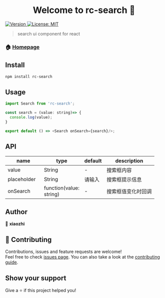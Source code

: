<h1 align="center">Welcome to rc-search 👋</h1>
<p>
  <a href="https://www.npmjs.com/package/rc-search" target="_blank">
    <img alt="Version" src="https://img.shields.io/npm/v/rc-search.svg">
  </a>
  <a href="#" target="_blank">
    <img alt="License: MIT" src="https://img.shields.io/badge/License-MIT-yellow.svg" />
  </a>
</p>

> search ui component for react

### 🏠 [Homepage](https://github.com/naruto-xz/rc-search)

## Install

```sh
npm install rc-search
```

## Usage
```js
import Search from 'rc-search';

const search = (value: string)=> {
  console.log(value);
}

export default () => <Search onSearch={search}/>;
```

## API

<table class="table table-bordered table-striped">
  <thead>
    <tr>
      <th style="width: 100px;">name</th>
      <th style="width: 50px;">type</th>
      <th style="width: 50px;">default</th>
      <th>description</th>
    </tr>
  </thead>
  <tbody>
    <tr>
      <td>value</td>
      <td>String</td>
      <td>-</td>
      <td>搜索框内容</td>
    </tr>
    <tr>
      <td>placeholder</td>
      <td>String</td>
      <td>请输入</td>
      <td>搜索框提示信息</td>
    </tr>
    <tr>
      <td>onSearch</td>
      <td>function(value: string)</td>
      <td>-</td>
      <td>搜索框值变化时回调</td>
    </tr>
  </tbody>
</table>

## Author

👤 **xiaozhi**


## 🤝 Contributing

Contributions, issues and feature requests are welcome!<br />Feel free to check [issues page](https://github.com/naruto-xz/rc-search/issues). You can also take a look at the [contributing guide](git@github.com:naruto-xz/rc-search/blob/master/CONTRIBUTING.md).

## Show your support

Give a ⭐️ if this project helped you!